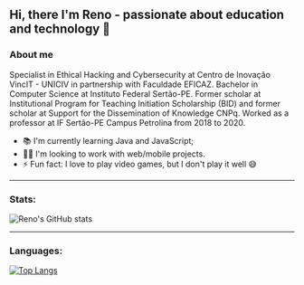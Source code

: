 ## Hi, there I'm Reno - passionate about education and technology 👋

### About me
Specialist in Ethical Hacking and Cybersecurity at Centro de Inovação VincIT - UNICIV in partnership with Faculdade EFICAZ. Bachelor in Computer Science at Instituto Federal Sertão-PE. Former scholar at Institutional Program for Teaching Initiation Scholarship (BID) and former scholar at Support for the Dissemination of Knowledge CNPq. Worked as a professor at IF Sertão-PE Campus Petrolina from 2018 to 2020.

- 📚 I'm currently learning Java and JavaScript;
- 👨‍💻 I'm looking to work with web/mobile projects.
- ⚡ Fun fact: I love to play video games, but I don't play it well 😅

---

### Stats:

![Reno's GitHub stats](https://github-readme-stats.vercel.app/api?username=renoalencar&show_icons=true&theme=radical)

---

### Languages:

[![Top Langs](https://github-readme-stats.vercel.app/api/top-langs/?username=renoalencar&layout=compact&theme=radical)](https://github.com/anuraghazra/github-readme-stats)